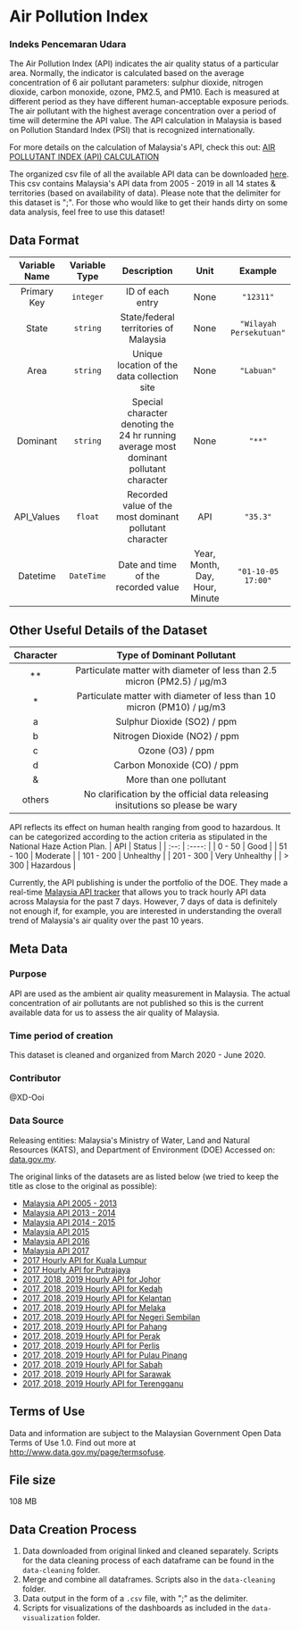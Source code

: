 # Air Pollution Index 
### Indeks Pencemaran Udara

The Air Pollution Index (API) indicates the air quality status of a particular area. Normally, the indicator is calculated based on the average concentration of 6 air pollutant parameters: sulphur dioxide, nitrogen dioxide, carbon monoxide, ozone, PM2.5, and PM10. Each is measured at different period as they have different human-acceptable exposure periods. The air pollutant with the highest average concentration over a period of time will determine the API value. The API calculation in Malaysia is based on Pollution Standard Index (PSI) that is recognized internationally. 

For more details on the calculation of Malaysia's API, check this out: [AIR POLLUTANT INDEX (API) CALCULATION](http://apims.doe.gov.my/public_v2/pdf/API_Calculation.pdf)

The organized csv file of all the available API data can be downloaded [here](https://www.dropbox.com/s/rg0h0b8ez5p2fk8/api-20200713.csv?dl=0). This csv contains Malaysia's API data from 2005 - 2019 in all 14 states & territories (based on availability of data). Please note that the delimiter for this dataset is ";". For those who would like to get their hands dirty on some data analysis, feel free to use this dataset!

## Data Format

| Variable Name | Variable Type | Description | Unit | Example |
| :-----------: | :-----------: | :---------: | :--: | :-----: |
| Primary Key | `integer` | ID of each entry | None | `"12311"`|
| State | `string` | State/federal territories of Malaysia | None | `"Wilayah Persekutuan"`|
| Area | `string` | Unique location of the data collection site | None | `"Labuan"` |
| Dominant | `string` | Special character denoting the 24 hr running average most dominant pollutant character | None | `"**"` | 
| API_Values | `float` | Recorded value of the most dominant pollutant character | API | `"35.3"` |
| Datetime | `DateTime` | Date and time of the recorded value | Year, Month, Day, Hour, Minute | `"01-10-05 17:00"` |

## Other Useful Details of the Dataset

| Character | Type of Dominant Pollutant | 
| :--------------------------: | :---------------: |
| ** | Particulate matter with diameter of less than 2.5 micron (PM2.5) / μg/m3 |
| * | Particulate matter with diameter of less than 10 micron (PM10) / μg/m3 |
| a | Sulphur Dioxide (SO2) / ppm | 
| b | Nitrogen Dioxide (NO2) / ppm | 
| c | Ozone (O3) / ppm | 
| d | Carbon Monoxide (CO) / ppm |
| & | More than one pollutant | 
| others | No clarification by the official data releasing insitutions so please be wary |

API reflects its effect on human health ranging from good to hazardous. It can be categorized according to the action criteria as stipulated in the National Haze Action Plan. 
| API | Status |
| :--: | :----: |
| 0 - 50 | Good |
| 51 - 100 | Moderate |
| 101 - 200 | Unhealthy |
| 201 - 300 | Very Unhealthy |
| > 300 | Hazardous | 

Currently, the API publishing is under the portfolio of the DOE. They made a real-time [Malaysia API tracker](http://apims.doe.gov.my/public_v2/home.html) that 
allows you to track hourly API data across Malaysia for the past 7 days. However, 7 days of data is definitely not enough if, for example, you are interested in 
understanding the overall trend of Malaysia's air quality over the past 10 years. 

## Meta Data

### Purpose 

API are used as the ambient air quality measurement in Malaysia. The actual concentration of air pollutants are not published so this is the current available data 
for us to assess the air quality of Malaysia.

### Time period of creation

This dataset is cleaned and organized from March 2020 - June 2020.

### Contributor

@XD-Ooi

### Data Source
Releasing entities: Malaysia's Ministry of Water, Land and Natural Resources (KATS), and Department of Environment (DOE) 
Accessed on: [data.gov.my](http://www.data.gov.my/). 

The original links of the datasets are as listed below (we tried to keep the title as close to the original as possible):
* [Malaysia API 2005 - 2013](http://www.data.gov.my/data/ms_MY/dataset/bacaan-indeks-pencemaran-udara-ipu-di-malaysia-pada-tahun-2005-hingga-2013)
* [Malaysia API 2013 - 2014](http://www.data.gov.my/data/ms_MY/dataset/bacaan-indeks-pencemaran-udara-ipu-di-malaysia-pada-tahun-2013-hingga-2014)
* [Malaysia API 2014 - 2015](http://www.data.gov.my/data/ms_MY/dataset/bacaan-indeks-pencemaran-udara-ipu-di-malaysia-pada-tahun-2014-hingga-2015)
* [Malaysia API 2015](http://www.data.gov.my/data/ms_MY/dataset/jas-bacaan-indeks-pencemaran-udara-ipu-di-malaysia-pada-tahun-2015)
* [Malaysia API 2016](http://www.data.gov.my/data/ms_MY/dataset/bacaan-indeks-pencemaran-udara-ipu-2016)
* [Malaysia API 2017](http://www.data.gov.my/data/ms_MY/dataset/bacaan-indeks-pencemar-udara-ipu-bagi-semua-stesen-pengawasan-kualiti-udara-automatik-dalam-malaysia)
* [2017 Hourly API for Kuala Lumpur](http://www.data.gov.my/data/ms_MY/dataset/bacaan-indeks-pencemar-udara-ipu-kuala-lumpur-bagi-tahun-2017)
* [2017 Hourly API for Putrajaya](http://www.data.gov.my/data/ms_MY/dataset/bacaan-indeks-pencemar-udara-ipu-putrajaya-bagi-tahun-2017)
* [2017, 2018, 2019 Hourly API for Johor](http://www.data.gov.my/data/ms_MY/dataset/bacaan-indeks-pencemar-udara-negeri-johor)
* [2017, 2018, 2019 Hourly API for Kedah](http://www.data.gov.my/data/ms_MY/dataset/bacaan-indeks-pencemar-udara-ipu-negeri-kedah-bagi-tahun-2017)
* [2017, 2018, 2019 Hourly API for Kelantan](http://www.data.gov.my/data/ms_MY/dataset/bacaan-indeks-pencemar-udara-ipu-negeri-kelantan-bagi-tahun-2017)
* [2017, 2018, 2019 Hourly API for Melaka](http://www.data.gov.my/data/ms_MY/dataset/bacaan-indeks-pencemar-udara-ipu-negeri-melaka-bagi-tahun-2017)
* [2017, 2018, 2019 Hourly API for Negeri Sembilan](http://www.data.gov.my/data/ms_MY/dataset/bacaan-indeks-pencemar-udara-ipu-negeri-sembilan-bagi-tahun-2017)
* [2017, 2018, 2019 Hourly API for Pahang](http://www.data.gov.my/data/ms_MY/dataset/bacaan-indeks-pencemar-udara-ipu-negeri-pahang-bagi-tahun-2017)
* [2017, 2018, 2019 Hourly API for Perak](http://www.data.gov.my/data/ms_MY/dataset/bacaan-indeks-pencemar-udara-ipu-negeri-perak-bagi-tahun-2017)
* [2017, 2018, 2019 Hourly API for Perlis](http://www.data.gov.my/data/ms_MY/dataset/bacaan-indeks-pencemar-udara-ipu-negeri-perlis-bagi-tahun-2017)
* [2017, 2018, 2019 Hourly API for Pulau Pinang](http://www.data.gov.my/data/ms_MY/dataset/bacaan-indeks-pencemar-udara-ipu-negeri-pulau-pinang-bagi-tahun-2017)
* [2017, 2018, 2019 Hourly API for Sabah](http://www.data.gov.my/data/ms_MY/dataset/bacaan-indeks-pencemar-udara-ipu-negeri-sabah-bagi-tahun-2017)
* [2017, 2018, 2019 Hourly API for Sarawak](http://www.data.gov.my/data/ms_MY/dataset/bacaan-indeks-pencemar-udara-ipu-negeri-sarawak-bagi-tahun-2017)
* [2017, 2018, 2019 Hourly API for Terengganu](http://www.data.gov.my/data/ms_MY/dataset/bacaan-indeks-pencemar-udara-ipu-negeri-terengganu-bagi-tahun-2017)

## Terms of Use

Data and information are subject to the Malaysian Government Open Data Terms of Use 1.0. Find out more at <http://www.data.gov.my/page/termsofuse>.

## File size

108 MB

## Data Creation Process

1. Data downloaded from original linked and cleaned separately. Scripts for the data cleaning process of each dataframe can be found in the `data-cleaning` folder.
2. Merge and combine all dataframes. Scripts also in the `data-cleaning` folder.
3. Data output in the form of a `.csv` file, with ";" as the delimiter.
4. Scripts for visualizations of the dashboards as included in the `data-visualization` folder.
